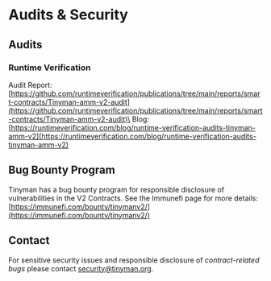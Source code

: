 # Audits & Security

## Audits

### Runtime Verification

Audit Report: [https://github.com/runtimeverification/publications/tree/main/reports/smart-contracts/Tinyman-amm-v2-audit](https://github.com/runtimeverification/publications/tree/main/reports/smart-contracts/Tinyman-amm-v2-audit)\
Blog: [https://runtimeverification.com/blog/runtime-verification-audits-tinyman-amm-v2](https://runtimeverification.com/blog/runtime-verification-audits-tinyman-amm-v2)

## Bug Bounty Program

Tinyman has a bug bounty program for responsible disclosure of vulnerabilities in the V2 Contracts. See the Immunefi page for more details: [https://immunefi.com/bounty/tinymanv2/](https://immunefi.com/bounty/tinymanv2/)

## Contact

For sensitive security issues and responsible disclosure of _contract-related bugs_ please contact security@tinyman.org.
